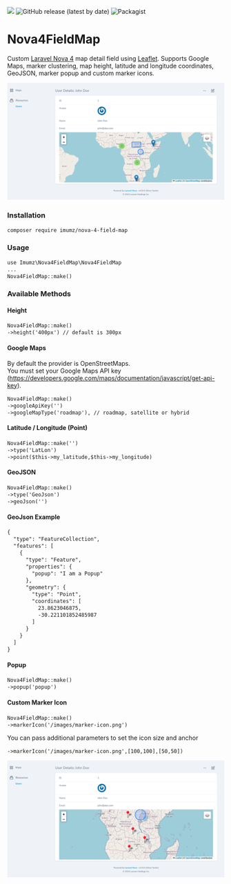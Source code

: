 ![](https://img.shields.io/github/stars/iMuMz/Nova4FieldMap?&style=flat-square)
![GitHub release (latest by date)](https://img.shields.io/github/v/release/iMuMz/Nova4FieldMap?color=yellow&style=flat-square)
![Packagist](https://img.shields.io/packagist/dt/imumz/nova-4-field-map?color=green&logo=testing&style=flat-square)
# Nova4FieldMap
Custom [Laravel Nova 4](https://nova.laravel.com/) map detail field using [Leaflet](https://leafletjs.com/). Supports Google Maps, marker clustering, map height, latitude and longitude coordinates, GeoJSON, marker popup and custom marker icons.

![image](images/dashboard-example.png)

### Installation

```
composer require imumz/nova-4-field-map
```
### Usage

```
use Imumz\Nova4FieldMap\Nova4FieldMap
...
Nova4FieldMap::make()
```
### Available Methods

#### Height
```
Nova4FieldMap::make()
->height('400px') // default is 300px
```
#### Google Maps
By default the provider is OpenStreetMaps.<br> 
You must set your Google Maps API key (https://developers.google.com/maps/documentation/javascript/get-api-key).
```
Nova4FieldMap::make()
->googleApiKey('')
->googleMapType('roadmap'), // roadmap, satellite or hybrid
```
#### Latitude / Longitude (Point)
```
Nova4FieldMap::make('')
->type('LatLon')
->point($this->my_latitude,$this->my_longitude)
```
#### GeoJSON
```
Nova4FieldMap::make()
->type('GeoJson')
->geoJson('')
```
#### GeoJson Example 
```
{
  "type": "FeatureCollection",
  "features": [
    {
      "type": "Feature",
      "properties": {
        "popup": "I am a Popup"
      },
      "geometry": {
        "type": "Point",
        "coordinates": [
          23.8623046875,
          -30.221101852485987
        ]
      }
    }
  ]
}
```

#### Popup
```
Nova4FieldMap::make()
->popup('popup')
```
#### Custom Marker Icon
```
Nova4FieldMap::make()
->markerIcon('/images/marker-icon.png')
```
You can pass additional parameters to set the icon size and anchor
```
->markerIcon('/images/marker-icon.png',[100,100],[50,50])
```
![image](images/dashboard-custom-markers-example.png)

